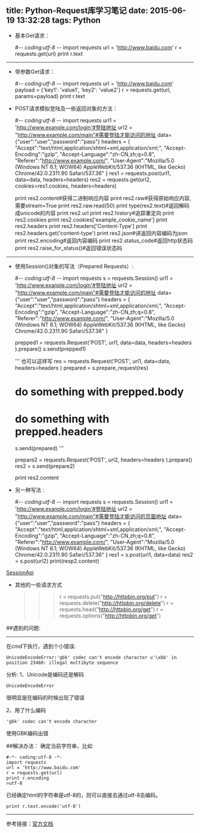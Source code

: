title: Python-Request库学习笔记
date: 2015-06-19 13:32:28
tags: Python
---
  * 基本Get请求：


    #-*- coding:utf-8 -*-
    import requests
    url = 'http://www.baidu.com'
    r = requests.get(url)
    print r.text

---

  * 带参数Get请求：


    #-*- coding:utf-8 -*-
    import requests
    url = 'http://www.baidu.com'
    payload = {'key1': 'value1', 'key2': 'value2'}
    r = requests.get(url, params=payload)
    print r.text


* POST请求模拟登陆及一些返回对象的方法：


    #-*- coding:utf-8 -*-
    import requests
    url1 = 'http://www.exanple.com/login'#登陆地址
    url2 = "http://www.example.com/main"#需要登陆才能访问的地址
    data={"user":"user","password":"pass"}
    headers = { "Accept":"text/html,application/xhtml+xml,application/xml;",
                "Accept-Encoding":"gzip",
                "Accept-Language":"zh-CN,zh;q=0.8",
                "Referer":"http://www.example.com/",
                "User-Agent":"Mozilla/5.0 (Windows NT 6.1; WOW64) AppleWebKit/537.36 (KHTML, like Gecko) Chrome/42.0.2311.90 Safari/537.36"
                }
    res1 = requests.post(url1, data=data, headers=headers)
    res2 = requests.get(url2, cookies=res1.cookies, headers=headers)

    print res2.content#获得二进制响应内容
    print res2.raw#获得原始响应内容,需要stream=True
    print res2.raw.read(50)
    print type(res2.text)#返回解码成unicode的内容
    print res2.url
    print res2.history#追踪重定向
    print res2.cookies
    print res2.cookies['example_cookie_name']
    print res2.headers
    print res2.headers['Content-Type']
    print res2.headers.get('content-type')
    print res2.json#讲返回内容编码为json
    print res2.encoding#返回内容编码
    print res2.status_code#返回http状态码
    print res2.raise_for_status()#返回错误状态码
---
* 使用Session()对象的写法（Prepared Requests）:


    #-*- coding:utf-8 -*-
    import requests
    s = requests.Session()
    url1 = 'http://www.exanple.com/login'#登陆地址
    url2 = "http://www.example.com/main"#需要登陆才能访问的地址
    data={"user":"user","password":"pass"}
    headers = { "Accept":"text/html,application/xhtml+xml,application/xml;",
                "Accept-Encoding":"gzip",
                "Accept-Language":"zh-CN,zh;q=0.8",
                "Referer":"http://www.example.com/",
                "User-Agent":"Mozilla/5.0 (Windows NT 6.1; WOW64) AppleWebKit/537.36 (KHTML, like Gecko) Chrome/42.0.2311.90 Safari/537.36"
                }

    prepped1 = requests.Request('POST', url1,
        data=data,
        headers=headers
    ).prepare()
    s.send(prepped1)


    '''
    也可以这样写
    res = requests.Request('POST', url1,
    data=data,
    headers=headers
    )
    prepared = s.prepare_request(res)
    # do something with prepped.body
    # do something with prepped.headers
    s.send(prepared)
    '''

    prepare2 = requests.Request('POST', url2,
        headers=headers
    ).prepare()
    res2 = s.send(prepare2)

    print res2.content

* 另一种写法 :


    #-*- coding:utf-8 -*-
    import requests
    s = requests.Session()
    url1 = 'http://www.exanple.com/login'#登陆地址
    url2 = "http://www.example.com/main"#需要登陆才能访问的页面地址
    data={"user":"user","password":"pass"}
    headers = { "Accept":"text/html,application/xhtml+xml,application/xml;",
                "Accept-Encoding":"gzip",
                "Accept-Language":"zh-CN,zh;q=0.8",
                "Referer":"http://www.example.com/",
                "User-Agent":"Mozilla/5.0 (Windows NT 6.1; WOW64) AppleWebKit/537.36 (KHTML, like Gecko) Chrome/42.0.2311.90 Safari/537.36"
                }
    res1 = s.post(url1, data=data)
    res2 = s.post(url2)
    print(resp2.content)

[SessionApi](http://cn.python-requests.org/en/latest/api.html#sessionapi)
* 其他的一些请求方式


    >>> r = requests.put("http://httpbin.org/put")
    >>> r = requests.delete("http://httpbin.org/delete")
    >>> r = requests.head("http://httpbin.org/get")
    >>> r = requests.options("http://httpbin.org/get")



##遇到的问题:

---
在cmd下执行，遇到个小错误:

    UnicodeEncodeError:'gbk' codec can't encode character u'\xbb' in   
    position 23460: illegal multibyte sequence

分析:
1、Unicode是编码还是解码

    UnicodeEncodeError
很明显是在编码的时候出现了错误

2、用了什么编码

    'gbk' codec can't encode character

使用GBK编码出错

##解决办法：
确定当前字符串，比如

    #-*- coding:utf-8 -*-
    import requests
    url = 'http://www.baidu.com'
    r = requests.get(url)
    print r.encoding
    >utf-8

已经确定html的字符串是utf-8的，则可以直接去通过utf-8去编码。

    print r.text.encode('utf-8')

---
参考链接：[官方文档](http://www.python-requests.org/en/latest/ )            
        


